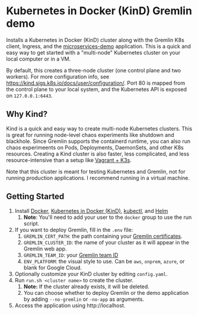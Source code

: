 # Kubernetes in Docker (KinD) Gremlin demo

Installs a Kubernetes in Docker (KinD) cluster along with the Gremlin K8s client, Ingress, and the [microservices-demo](https://github.com/GoogleCloudPlatform/microservices-demo) application. This is a quick and easy way to get started with a "multi-node" Kubernetes cluster on your local computer or in a VM.

By default, this creates a three-node cluster (one control plane and two workers). For more configuration info, see https://kind.sigs.k8s.io/docs/user/configuration/. Port 80 is mapped from the control plane to your local system, and the Kubernetes API is exposed on `127.0.0.1:6443`.

## Why Kind?

Kind is a quick and easy way to create multi-node Kubernetes clusters. This is great for running node-level chaos experiments like shutdown and blackhole. Since Gremlin supports the containerd runtime, you can also run chaos experimeents on Pods, Deployments, DaemonSets, and other K8s resources. Creating a Kind cluster is also faster, less complicated, and less resource-intensive than a setup like [Vagrant + K3s](https://github.com/8bitbuddhist/k3s-gremlin-demo).

Note that this cluster is meant for testing Kubernetes and Gremlin, not for running production applications. I recommend running in a virtual machine.

## Getting Started

1. Install [Docker](https://docs.docker.com/install/), [Kubernetes in Docker (KinD)](https://kind.sigs.k8s.io/), [kubectl](https://kubernetes.io/docs/tasks/tools/install-kubectl/), and [Helm](https://helm.sh/docs/intro/install/)
	1. **Note**: You'll need to add your user to the `docker` group to use the run script.
2. If you want to deploy Gremlin, fill in the `.env` file:
	1. `GREMLIN_CERT_PATH`: the path containing your [Gremlin certificates](https://www.gremlin.com/docs/infrastructure-layer/authentication/#signature-based-authentication).
	2. `GREMLIN_CLUSTER_ID`: the name of your cluster as it will appear in the Gremlin web app.
	3. `GREMLIN_TEAM_ID`: your [Gremlin team ID](https://app.gremlin.com/settings/teams)
	4. `ENV_PLATFORM`: the visual style to use. Can be `aws`, `onprem`, `azure`, or blank for Google Cloud.
3. Optionally customize your KinD cluster by editing `config.yaml`.
4. Run `run.sh <cluster name>` to create the cluster.
	1. **Note:** If the cluster already exists, it will be deleted.
	2. You can choose whether to deploy Gremlin or the demo application by adding `--no-gremlin` or `-no-app` as arguments.
5. Access the application using http://localhost.
